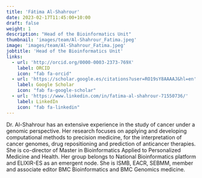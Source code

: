 ```yaml
---
title: 'Fátima Al-Shahrour'
date: 2023-02-17T11:45:00+10:00
draft: false
weight: 1
description: "Head of the Bioinformatics Unit"
thumbnail: 'images/team/Al-Shahrour_Fatima.jpeg'
image: 'images/team/Al-Shahrour_Fatima.jpeg'
jobtitle: 'Head of the Bioinformatics Unit'
links:
  - url: 'http://orcid.org/0000-0003-2373-769X'
    label: ORCID
    icon: "fab fa-orcid"
  - url: 'https://scholar.google.es/citations?user=RO19sY8AAAAJ&hl=en'
    label: Google Scholar
    icon: "fab fa-google-scholar"
  - url: 'https://www.linkedin.com/in/fatima-al-shahrour-71550736/'
    label: LinkedIn
    icon: "fab fa-linkedin"
---
```


Dr. Al-Shahrour has an extensive experience in the study of cancer under a genomic perspective. Her research focuses on applying and developing computational methods to precision medicine, for the interpretation of cancer genomes, drug repositioning and prediction of anticancer therapies. She is co-director of Master in Bioinformatics Applied to Personalized Medicine and Health. Her group belongs to National Bioinformatics platform and ELIXIR-ES as an emergent node. She is ISMB, EACR, SEBMM, member and associate editor BMC Bioinformatics and BMC Genomics medicine.
